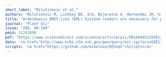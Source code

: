 ```yaml
---
short_label: "Milutinovic et al."
authors: "Milutinovic M, Lindsey BE, 3rd, Wijeratne A, Hernandez JM, Grotewold N, et al"
title: "Arabidopsis EMSY-like (EML) histone readers are necessary for post-fertilization seed development, but prevent fertilization-independent seed formation"
journal: "Plant Sci"
issue: "285: 99-109"
pmid: 31203898
pdf: "https://www.sciencedirect.com/science/article/pii/S0168945219301293/pdfft"
data: '<a href="http://www.ncbi.nlm.nih.gov/geo/query/acc.cgi?acc=GSE113847">GEO</a>'
scripts: '<a href="https://github.com/mikelove/DESeq2">Scripts</a>'
---
```

